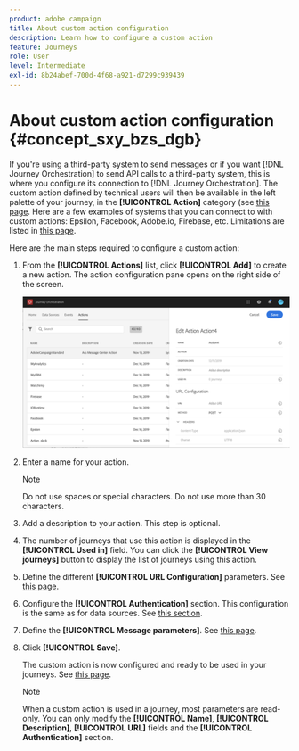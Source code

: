 ```yaml
---
product: adobe campaign
title: About custom action configuration
description: Learn how to configure a custom action
feature: Journeys
role: User
level: Intermediate
exl-id: 8b24abef-700d-4f68-a921-d7299c939439
---
```

# About custom action configuration {#concept_sxy_bzs_dgb}

If you're using a third-party system to send messages or if you want [!DNL Journey Orchestration] to send API calls to a third-party system, this is where you configure its connection to [!DNL Journey Orchestration]. The custom action defined by technical users will then be available in the left palette of your journey, in the **[!UICONTROL Action]** category (see [this page](../building-journeys/about-action-activities.md). Here are a few examples of systems that you can connect to with custom actions: Epsilon, Facebook, Adobe.io, Firebase, etc.
Limitations are listed in [this page](../about/limitations.md).

Here are the main steps required to configure a custom action:

1. From the **[!UICONTROL Actions]** list, click **[!UICONTROL Add]** to create a new action. The action configuration pane opens on the right side of the screen.

    ![](../assets/custom2.png)

1. Enter a name for your action.

    >[!NOTE]
    >
    >Do not use spaces or special characters. Do not use more than 30 characters.

1. Add a description to your action. This step is optional.
1. The number of journeys that use this action is displayed in the **[!UICONTROL Used in]** field. You can click the **[!UICONTROL View journeys]** button to display the list of  journeys using this action.
1. Define the different **[!UICONTROL URL Configuration]** parameters. See [this page](../action/url-configuration.md).
1. Configure the **[!UICONTROL Authentication]** section. This configuration is the same as for data sources.  See [this section](../datasource/external-data-sources.md#section_wjp_nl5_nhb).
1. Define the **[!UICONTROL Message parameters]**. See [this page](../action/defining-the-message-parameters.md).
1. Click **[!UICONTROL Save]**.

    The custom action is now configured and ready to be used in your journeys. See [this page](../building-journeys/about-action-activities.md).

    >[!NOTE]
    >
    >When a custom action is used in a journey, most parameters are read-only. You can only modify the **[!UICONTROL Name]**, **[!UICONTROL Description]**, **[!UICONTROL URL]** fields and the **[!UICONTROL Authentication]** section.
